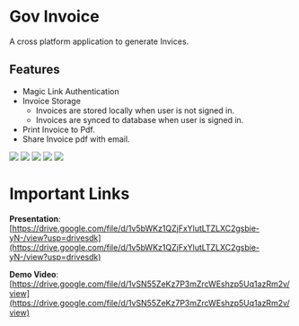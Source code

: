 # Gov Invoice 
A cross platform application to generate Invices.

## Features
* Magic Link Authentication
* Invoice Storage
    * Invoices are stored locally when user is not signed in.
    * Invoices are synced to database when user is signed in.
* Print Invoice to Pdf.
* Share Invoice pdf with email.

![](assets/screenshot1.jpg) ![](assets/screenshot2.jpg) ![](assets/screenshot3.jpg) ![](assets/screenshot4.jpg) ![](assets/screenshot5.jpg)
# Important Links
**Presentation**: [https://drive.google.com/file/d/1v5bWKz1QZjFxYlutLTZLXC2gsbie-yN-/view?usp=drivesdk](https://drive.google.com/file/d/1v5bWKz1QZjFxYlutLTZLXC2gsbie-yN-/view?usp=drivesdk)

**Demo Video**: [https://drive.google.com/file/d/1vSN55ZeKz7P3mZrcWEshzp5Uq1azRm2v/view](https://drive.google.com/file/d/1vSN55ZeKz7P3mZrcWEshzp5Uq1azRm2v/view)